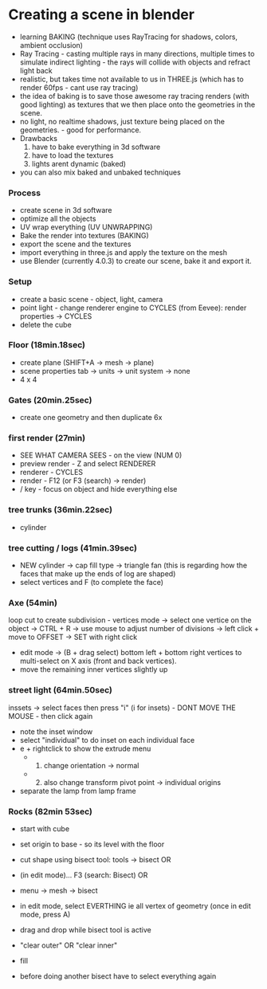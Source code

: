 # Creating a scene in blender

- learning BAKING (technique uses RayTracing for shadows, colors, ambient occlusion)
- Ray Tracing - casting multiple rays in many directions, multiple times to simulate indirect lighting - the rays will collide with objects and refract light back
- realistic, but takes time not available to us in THREE.js (which has to render 60fps - cant use ray tracing)
- the idea of baking is to save those awesome ray tracing renders (with good lighting) as textures that we then place onto the geometries in the scene.
- no light, no realtime shadows, just texture being placed on the geometries. - good for performance.
- Drawbacks 
  1. have to bake everything in 3d software
  2. have to load the textures
  3. lights arent dynamic (baked)
- you can also mix baked and unbaked techniques

### Process
- create scene in 3d software
- optimize all the objects
- UV wrap everything (UV UNWRAPPING)
- Bake the render into textures (BAKING)
- export the scene and the textures
- import everything in three.js and apply the texture on the mesh
- use Blender (currently 4.0.3) to create our scene, bake it and export it.

### Setup
- create a basic scene - object, light, camera  
- point light - change renderer engine to CYCLES (from Eevee): render properties -> CYCLES
- delete the cube

### Floor (18min.18sec)
- create plane (SHIFT+A -> mesh -> plane)
- scene properties tab -> units -> unit system -> none
- 4 x 4

### Gates (20min.25sec)
- create one geometry and then duplicate 6x

### first render (27min)
- SEE WHAT CAMERA SEES - on the view (NUM 0)
- preview render - Z and select RENDERER
- renderer - CYCLES
- render - F12 (or F3 (search) -> render)
- / key - focus on object and hide everything else

### tree trunks (36min.22sec)
- cylinder 

### tree cutting / logs (41min.39sec)
- NEW cylinder -> cap fill type -> triangle fan (this is regarding how the faces that make up the ends of log are shaped)
- select vertices and F (to complete the face)

### Axe (54min)
loop cut to create subdivision - vertices mode -> select one vertice on the object -> CTRL + R -> use mouse to adjust number of divisions -> left click + move to OFFSET -> SET with right click
- edit mode -> (B + drag select) bottom left + bottom right vertices to multi-select on X axis (front and back vertices).
- move the remaining inner vertices slightly up 

### street light (64min.50sec)
inssets -> select faces then press "i" (i for insets) - DONT MOVE THE MOUSE - then click again 
- note the inset window
- select "individual" to do inset on each individual face
- e + rightclick to show the extrude menu
  - 1. change orientation -> normal
  - 2. also change transform pivot point -> individual origins
- separate the lamp from lamp frame

### Rocks (82min 53sec)
- start with cube
- set origin to base - so its level with the floor
- cut shape using bisect tool: tools -> bisect
OR
- (in edit mode)... F3 (search: Bisect)
OR
- menu -> mesh -> bisect

- in edit mode, select EVERTHING ie all vertex of geometry (once in edit mode, press A)
- drag and drop while bisect tool is active
- "clear outer" OR "clear inner"
- fill
- before doing another bisect have to select everything again




